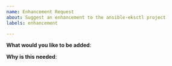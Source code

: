 ```yaml
---
name: Enhancement Request
about: Suggest an enhancement to the ansible-eksctl project
labels: enhancement

---
```

<!-- Please only use this template for submitting enhancement requests -->

**What would you like to be added**:

**Why is this needed**:
